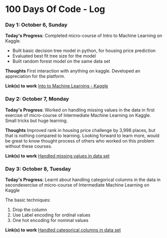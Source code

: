 # 100 Days Of Code - Log

### Day 1: October 6, Sunday

**Today's Progress**: Completed micro-course of Intro to Machine Learning on Kaggle.

- Built basic decision tree model in python, for housing price prediction
- Evaluated best fit tree size for the model
- Built random forest model on the same data set

**Thoughts** First interaction with anything on kaggle. Developed an appreciation for the platform.

**Link(s) to work**
[Into to Machine Learning - Kaggle](https://github.com/nikunjbhalla/kaggle-courses/tree/master/1.%20Intro%20to%20Machine%20Learning)


### Day 2: October 7, Monday

**Today's Progress**: Worked on handling missing values in the data in first exercise of micro-course of Intermediate Machine Learning on Kaggle. Small tricks but huge learning.

**Thoughts** Improved rank in housing price challenge by 3,998 places, but that is nothing compared to learning. Looking forward to learn more, would be great to know thought process of others who worked on this problem without these courses.

**Link(s) to work**
[Handled missing values in data set](https://github.com/nikunjbhalla/kaggle-courses/blob/master/2.%20Intermediate%20Machine%20Learning/Missing%20Values.ipynb)


### Day 3: October 8, Tuesday

**Today's Progress**: Learnt about handling categorical columns in the data in secondexercise of micro-course of Intermediate Machine Learning on Kaggle

The basic techniques:
1. Drop the column
2. Use Label encoding for ordinal values
3. One hot encoding for nominal values

**Link(s) to work**
[Handled categorical columns in data set](https://github.com/nikunjbhalla/kaggle-courses/blob/master/2.%20Intermediate%20Machine%20Learning/Missing%20Values.ipynb)
